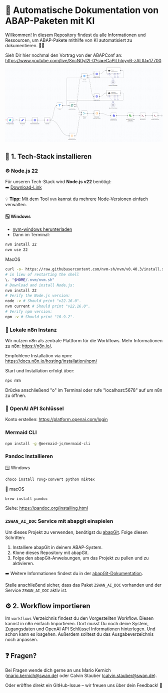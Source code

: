 # 📄 Automatische Dokumentation von ABAP-Paketen mit KI

Willkommen! In diesem Repository findest du alle Informationen und Ressourcen, um ABAP-Pakete mithilfe von KI automatisiert zu dokumentieren. 🧠📘

Sieh Dir hier nochmal den Vortrag von der ABAPConf an: https://www.youtube.com/live/SncN0yl2l-0?si=eCaPiLhIoyy6-zAL&t=17700.

![Screenshot](./screenshot.png)

## 🚀 1. Tech-Stack installieren

### ⚙️ Node.js 22

Für unseren Tech-Stack wird **Node.js v22** benötigt:  
➡️ [Download-Link](https://nodejs.org/en/download)

💡 **Tipp:** Mit dem Tool `nvm` kannst du mehrere Node-Versionen einfach verwalten.

#### 🪟 Windows

- [nvm-windows herunterladen](https://github.com/coreybutler/nvm-windows)
- Dann im Terminal:

```bash
nvm install 22
nvm use 22
```

MacOS

```Bash
curl -o- https://raw.githubusercontent.com/nvm-sh/nvm/v0.40.3/install.sh | bash
# in lieu of restarting the shell
\. "$HOME/.nvm/nvm.sh"
# Download and install Node.js:
nvm install 22
# Verify the Node.js version:
node -v # Should print "v22.16.0".
nvm current # Should print "v22.16.0".
# Verify npm version:
npm -v # Should print "10.9.2".
```

### 🔄 Lokale n8n Instanz

Wir nutzen n8n als zentrale Plattform für die Workflows. Mehr Informationen zu n8n: https://n8n.io/. 

Empfohlene Installation via npm: https://docs.n8n.io/hosting/installation/npm/

Start und Installation erfolgt über:

```bash
npx n8n
```

Drücke anschließend "o" im Terminal oder rufe "localhost:5678" auf um n8n zu öffnen. 

### 🔑 OpenAI API Schlüssel

Konto erstellen: https://platform.openai.com/login

### Mermaid CLI

```bash
npm install -g @mermaid-js/mermaid-cli
```

### Pandoc installieren

🪟 Windows
```Bash
choco install rsvg-convert python miktex
```

🍎 macOS
```Bash
brew install pandoc
```

Siehe: https://pandoc.org/installing.html

### `ZSWAN_AI_DOC` Service mit abapgit einspielen

Um dieses Projekt zu verwenden, benötigst du [abapGit](https://abapgit.org/). Folge diesen Schritten:

1. Installiere abapGit in deinem ABAP-System.
2. Klone dieses Repository mit abapGit.
3. Folge den abapGit-Anweisungen, um das Projekt zu pullen und zu aktivieren.

➡️ Weitere Informationen findest du in der [abapGit-Dokumentation](https://docs.abapgit.org/).

Stelle anschließend sicher, dass das Paket `ZSWAN_AI_DOC` vorhanden und der Service `ZSWAN_AI_DOC` aktiv ist. 

## ⚙️ 2. Workflow importieren

Im `workflows` Verzeichnis findest du den Vorgestellten Workflow. 
Diesen kannst in n8n einfach Importieren. 
Dort musst Du noch deine System, Zugangsdaten und OpenAI API Schlüssel Informationen hinterlegen. Und schon kann es losgehen. 
Außerdem solltest du das Ausgabeverzeichnis noch anpassen.

## ❓ Fragen?

Bei Fragen wende dich gerne an uns Mario Kernich (mario.kernich@swan.de) oder Calvin Stauber (calvin.stauber@swan.de).

Oder eröffne direkt ein GitHub-Issue – wir freuen uns über dein Feedback! 🙌

